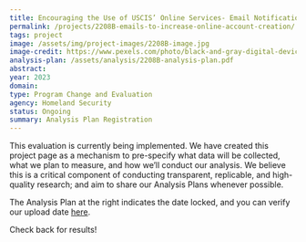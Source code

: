 ```yaml
---
title: Encouraging the Use of USCIS’ Online Services- Email Notifications to Increase Online Account Creation
permalink: /projects/2208B-emails-to-increase-online-account-creation/
tags: project  
image: /assets/img/project-images/2208B-image.jpg  
image-credit: https://www.pexels.com/photo/black-and-gray-digital-device-193003/
analysis-plan: /assets/analysis/2208B-analysis-plan.pdf
abstract: 
year: 2023  
domain: 
type: Program Change and Evaluation
agency: Homeland Security
status: Ongoing
summary: Analysis Plan Registration
---
```

This evaluation is currently being implemented. We have created this project page as a mechanism to pre-specify what data will be collected, what we plan to measure, and how we’ll conduct our analysis. We believe this is a critical component of conducting transparent, replicable, and high-quality research; and aim to share our Analysis Plans whenever possible.

The Analysis Plan at the right indicates the date locked, and you can verify our upload date <a href="https://github.com/gsa-oes/office-of-evaluation-sciences/commits/master/assets/analysis/2208B-analysis-plan.pdf">here</a>. 

Check back for results!
